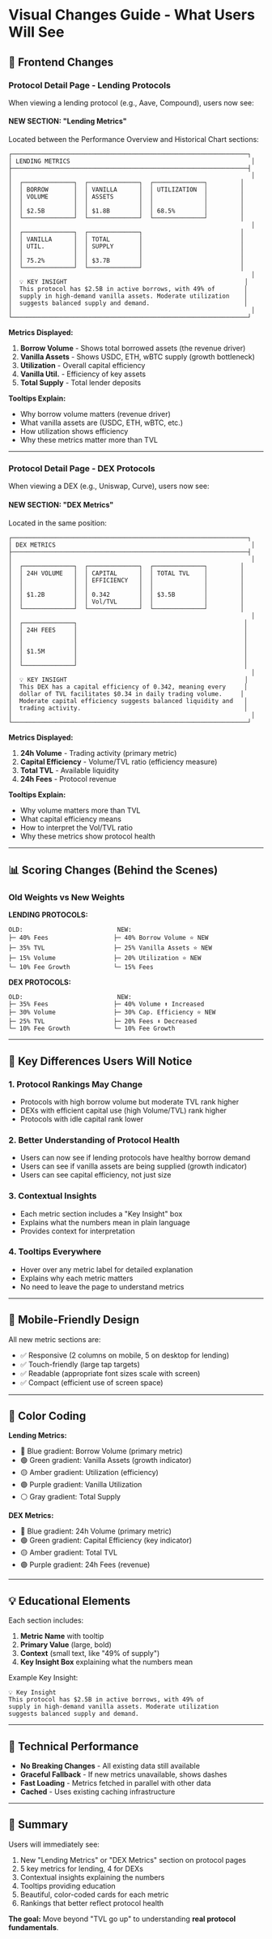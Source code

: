 # Visual Changes Guide - What Users Will See

## 🎨 Frontend Changes

### Protocol Detail Page - Lending Protocols

When viewing a lending protocol (e.g., Aave, Compound), users now see:

#### NEW SECTION: "Lending Metrics"
Located between the Performance Overview and Historical Chart sections:

```
┌─────────────────────────────────────────────────────────────────┐
│ LENDING METRICS                                                  │
├─────────────────────────────────────────────────────────────────┤
│                                                                  │
│  ┌──────────────┐  ┌──────────────┐  ┌──────────────┐         │
│  │ BORROW       │  │ VANILLA      │  │ UTILIZATION  │         │
│  │ VOLUME       │  │ ASSETS       │  │              │         │
│  │              │  │              │  │              │         │
│  │ $2.5B        │  │ $1.8B        │  │ 68.5%        │         │
│  └──────────────┘  └──────────────┘  └──────────────┘         │
│                                                                  │
│  ┌──────────────┐  ┌──────────────┐                           │
│  │ VANILLA      │  │ TOTAL        │                           │
│  │ UTIL.        │  │ SUPPLY       │                           │
│  │              │  │              │                           │
│  │ 75.2%        │  │ $3.7B        │                           │
│  └──────────────┘  └──────────────┘                           │
│                                                                  │
│  💡 KEY INSIGHT                                                 │
│  This protocol has $2.5B in active borrows, with 49% of        │
│  supply in high-demand vanilla assets. Moderate utilization    │
│  suggests balanced supply and demand.                          │
│                                                                  │
└─────────────────────────────────────────────────────────────────┘
```

**Metrics Displayed:**
1. **Borrow Volume** - Shows total borrowed assets (the revenue driver)
2. **Vanilla Assets** - Shows USDC, ETH, wBTC supply (growth bottleneck)
3. **Utilization** - Overall capital efficiency
4. **Vanilla Util.** - Efficiency of key assets
5. **Total Supply** - Total lender deposits

**Tooltips Explain:**
- Why borrow volume matters (revenue driver)
- What vanilla assets are (USDC, ETH, wBTC, etc.)
- How utilization shows efficiency
- Why these metrics matter more than TVL

---

### Protocol Detail Page - DEX Protocols

When viewing a DEX (e.g., Uniswap, Curve), users now see:

#### NEW SECTION: "DEX Metrics"
Located in the same position:

```
┌─────────────────────────────────────────────────────────────────┐
│ DEX METRICS                                                      │
├─────────────────────────────────────────────────────────────────┤
│                                                                  │
│  ┌──────────────┐  ┌──────────────┐  ┌──────────────┐         │
│  │ 24H VOLUME   │  │ CAPITAL      │  │ TOTAL TVL    │         │
│  │              │  │ EFFICIENCY   │  │              │         │
│  │              │  │              │  │              │         │
│  │ $1.2B        │  │ 0.342        │  │ $3.5B        │         │
│  │              │  │ Vol/TVL      │  │              │         │
│  └──────────────┘  └──────────────┘  └──────────────┘         │
│                                                                  │
│  ┌──────────────┐                                              │
│  │ 24H FEES     │                                              │
│  │              │                                              │
│  │              │                                              │
│  │ $1.5M        │                                              │
│  │              │                                              │
│  └──────────────┘                                              │
│                                                                  │
│  💡 KEY INSIGHT                                                 │
│  This DEX has a capital efficiency of 0.342, meaning every     │
│  dollar of TVL facilitates $0.34 in daily trading volume.     │
│  Moderate capital efficiency suggests balanced liquidity and   │
│  trading activity.                                             │
│                                                                  │
└─────────────────────────────────────────────────────────────────┘
```

**Metrics Displayed:**
1. **24h Volume** - Trading activity (primary metric)
2. **Capital Efficiency** - Volume/TVL ratio (efficiency measure)
3. **Total TVL** - Available liquidity
4. **24h Fees** - Protocol revenue

**Tooltips Explain:**
- Why volume matters more than TVL
- What capital efficiency means
- How to interpret the Vol/TVL ratio
- Why these metrics show protocol health

---

## 📊 Scoring Changes (Behind the Scenes)

### Old Weights vs New Weights

**LENDING PROTOCOLS:**
```
OLD:                          NEW:
├─ 40% Fees                  ├─ 40% Borrow Volume ⭐ NEW
├─ 35% TVL                   ├─ 25% Vanilla Assets ⭐ NEW
├─ 15% Volume                ├─ 20% Utilization ⭐ NEW
└─ 10% Fee Growth            └─ 15% Fees
```

**DEX PROTOCOLS:**
```
OLD:                          NEW:
├─ 35% Fees                  ├─ 40% Volume ⬆ Increased
├─ 30% Volume                ├─ 30% Cap. Efficiency ⭐ NEW
├─ 25% TVL                   ├─ 20% Fees ⬇ Decreased
└─ 10% Fee Growth            └─ 10% Fee Growth
```

---

## 🎯 Key Differences Users Will Notice

### 1. Protocol Rankings May Change
- Protocols with high borrow volume but moderate TVL rank higher
- DEXs with efficient capital use (high Volume/TVL) rank higher
- Protocols with idle capital rank lower

### 2. Better Understanding of Protocol Health
- Users can now see if lending protocols have healthy borrow demand
- Users can see if vanilla assets are being supplied (growth indicator)
- Users can see capital efficiency, not just size

### 3. Contextual Insights
- Each metric section includes a "Key Insight" box
- Explains what the numbers mean in plain language
- Provides context for interpretation

### 4. Tooltips Everywhere
- Hover over any metric label for detailed explanation
- Explains why each metric matters
- No need to leave the page to understand metrics

---

## 📱 Mobile-Friendly Design

All new metric sections are:
- ✅ Responsive (2 columns on mobile, 5 on desktop for lending)
- ✅ Touch-friendly (large tap targets)
- ✅ Readable (appropriate font sizes scale with screen)
- ✅ Compact (efficient use of screen space)

---

## 🎨 Color Coding

**Lending Metrics:**
- 🔵 Blue gradient: Borrow Volume (primary metric)
- 🟢 Green gradient: Vanilla Assets (growth indicator)
- 🟡 Amber gradient: Utilization (efficiency)
- 🟣 Purple gradient: Vanilla Utilization
- ⚪ Gray gradient: Total Supply

**DEX Metrics:**
- 🔵 Blue gradient: 24h Volume (primary metric)
- 🟢 Green gradient: Capital Efficiency (key indicator)
- 🟡 Amber gradient: Total TVL
- 🟣 Purple gradient: 24h Fees (revenue)

---

## 💡 Educational Elements

Each section includes:
1. **Metric Name** with tooltip
2. **Primary Value** (large, bold)
3. **Context** (small text, like "49% of supply")
4. **Key Insight Box** explaining what the numbers mean

Example Key Insight:
```
💡 Key Insight
This protocol has $2.5B in active borrows, with 49% of 
supply in high-demand vanilla assets. Moderate utilization 
suggests balanced supply and demand.
```

---

## 🚀 Technical Performance

- **No Breaking Changes** - All existing data still available
- **Graceful Fallback** - If new metrics unavailable, shows dashes
- **Fast Loading** - Metrics fetched in parallel with other data
- **Cached** - Uses existing caching infrastructure

---

## 📝 Summary

Users will immediately see:
1. New "Lending Metrics" or "DEX Metrics" section on protocol pages
2. 5 key metrics for lending, 4 for DEXs
3. Contextual insights explaining the numbers
4. Tooltips providing education
5. Beautiful, color-coded cards for each metric
6. Rankings that better reflect protocol health

**The goal:** Move beyond "TVL go up" to understanding **real protocol fundamentals**.

